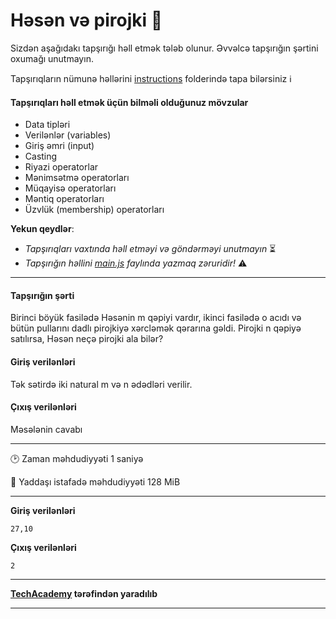 # Həsən və pirojki 🎯

Sizdən aşağıdakı tapşırığı həll etmək tələb olunur. Əvvəlcə tapşırığın şərtini oxumağı unutmayın.

Tapşırıqların nümunə həllərini [instructions](./instructions) folderində tapa bilərsiniz :information_source:

#### Tapşırıqları həll etmək üçün bilməli olduğunuz mövzular

* Data tipləri 
* Verilənlər (variables) 
* Giriş əmri (input) 
* Casting 
* Riyazi operatorlar 
* Mənimsətmə operatorları 
* Müqayisə operatorları 
* Məntiq operatorları 
* Üzvlük (membership) operatorları

**Yekun qeydlər**: 

* *Tapşırıqları vaxtında həll etməyi və göndərməyi unutmayın* ⏳
* *Tapşırığın həllini [main.js](./main.js) faylında yazmaq zəruridir!* :warning:

---

#### Tapşırığın şərti

Birinci böyük fasilədə Həsənin m qəpiyi vardır, ikinci fasilədə o acıdı və bütün pullarını dadlı pirojkiyə xərcləmək qərarına gəldi. Pirojki n qəpiyə satılırsa, Həsən neçə pirojki ala bilər?


#### Giriş verilənləri
Tək sətirdə iki natural m və n ədədləri verilir.


#### Çıxış verilənləri
Məsələnin cavabı

---

:clock2: Zaman məhdudiyyəti 1 saniyə

:floppy_disk: Yaddaşı istafadə məhdudiyyəti 128 MiB

---

**Giriş verilənləri** 

```
27,10
```

**Çıxış verilənləri**

```
2
```


---

**[TechAcademy](https://www.tech.edu.az/) tərəfindən yaradılıb**

---
